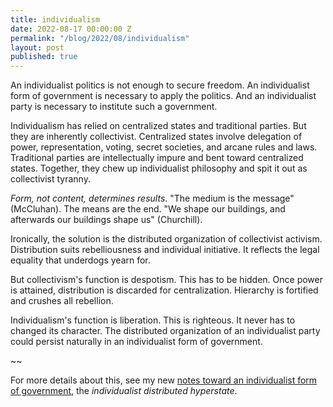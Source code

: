 ```yaml
---
title: individualism
date: 2022-08-17 00:00:00 Z
permalink: "/blog/2022/08/individualism"
layout: post
published: true
---
```


An individualist politics is not enough to secure freedom. An individualist form of government is necessary to apply the politics. And an individualist party is necessary to institute such a government.

Individualism has relied on centralized states and traditional parties. But they are inherently collectivist. Centralized states involve delegation of power, representation, voting, secret societies, and arcane rules and laws. Traditional parties are intellectually impure and bent toward centralized states. Together, they chew up individualist philosophy and spit it out as collectivist tyranny. 

_Form, not content, determines results_. "The medium is the message" (McCluhan). The means are the end. "We shape our buildings, and afterwards our buildings shape us" (Churchill).

Ironically, the solution is the distributed organization of collectivist activism. Distribution suits rebelliousness and individual initiative. It reflects the legal equality that underdogs yearn for.

But collectivism's function is despotism. This has to be hidden. Once power is attained, distribution is discarded for centralization. Hierarchy is fortified and crushes all rebellion.

Individualism's function is liberation. This is righteous. It never has to changed its character. The distributed organization of an individualist party could persist naturally in an individualist form of government.

~~

For more details about this, see my new [notes toward an individualist form of government](/other-writings/individualism), the _individualist distributed hyperstate_.

